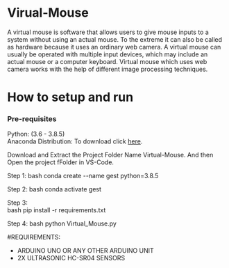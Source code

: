 # Virual-Mouse

A virtual mouse is software that allows users to give mouse inputs to a system without using an actual mouse.
To the extreme it can also be called as hardware because it uses an ordinary web camera.
A virtual mouse can usually be operated with multiple input devices, which may include an actual mouse or a computer keyboard. Virtual mouse which uses web camera works with the help of different image processing techniques.
# How to setup and run

  ### Pre-requisites
  
  Python: (3.6 - 3.8.5)<br>
  Anaconda Distribution: To download click [here](https://www.anaconda.com/products/individual).
  
  Download and Extract the Project Folder Name Virtual-Mouse.
  And then Open the project fFolder in VS-Code.
  
  Step 1: 
  bash
  conda create --name gest python=3.8.5
  
  Step 2:
  bash
  conda activate gest
  
  Step 3:  
  bash
  pip install -r requirements.txt
  
  Step 4:
  bash 
  python Virtual_Mouse.py

#REQUIREMENTS:
- ARDUINO UNO OR ANY OTHER ARDUINO UNIT
- 2X ULTRASONIC HC-SR04 SENSORS
